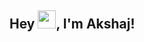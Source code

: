## Hey <img src="https://github.com/TheDudeThatCode/TheDudeThatCode/blob/master/Assets/Hi.gif" width="29px">, I'm Akshaj!

